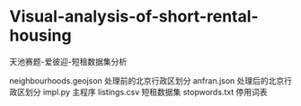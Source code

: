 # Visual-analysis-of-short-rental-housing
天池赛题-爱彼迎-短租数据集分析

neighbourhoods.geojson        处理前的北京行政区划分
anfran.json        处理后的北京行政区划分
impl.py            主程序
listings.csv       短租数据集
stopwords.txt      停用词表
